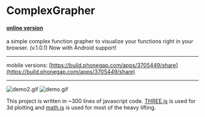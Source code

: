 # ComplexGrapher

#### [online version](https://quoteme.github.io/complexGrapher/index.html)

a simple complex function grapher to visualize your functions right in your browser. (v.1.0.1)
Now with Android support!

---

mobile versions: [https://build.phonegap.com/apps/3705449/share](https://build.phonegap.com/apps/3705449/share)

---

![demo2.gif](https://i.imgur.com/MHf3Ltb.gif)
![demo.gif](https://i.imgur.com/cfwO3so.gif)

This project is written in ~300 lines of javascript code.
[THREE.js](https://threejs.org/) is used for 3d plotting and [math.js](http://mathjs.org) is used for most of the heavy lifting.
